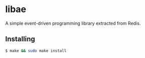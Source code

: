# libae

A simple event-driven programming library extracted from Redis.

## Installing

```bash
$ make && sudo make install
```
